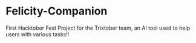 # Felicity-Companion
First Hacktober Fest Project for the Trixtober team, an AI tool used to help users with various tasks!!
